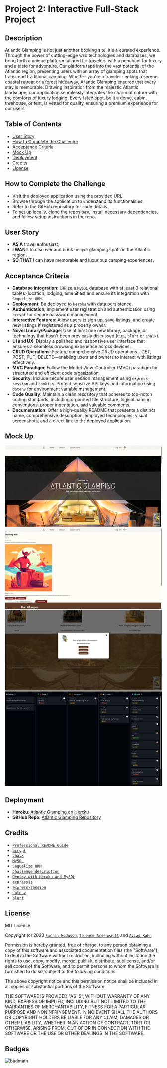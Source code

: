 # Project 2: Interactive Full-Stack Project

## Description

Atlantic Glamping is not just another booking site; it's a curated experience. Through the power of cutting-edge web technologies and databases, we bring forth a unique platform tailored for travelers with a penchant for luxury and a taste for adventure. Our platform taps into the vast potential of the Atlantic region, presenting users with an array of glamping spots that transcend traditional camping. Whether you're a traveler seeking a serene coastal retreat or a forest hideaway, Atlantic Glamping ensures that every stay is memorable. Drawing inspiration from the majestic Atlantic landscape, our application seamlessly integrates the charm of nature with the comforts of luxury lodging. Every listed spot, be it a dome, cabin, treehouse, or tent, is vetted for quality, ensuring a premium experience for our users.

## Table of Contents

- [User Story](#User-story)
- [How to Complete the Challenge](#how-to-complete-the-challenge)
- [Acceptance Criteria](#acceptance-criteria)
- [Mock Up](#mock-up)
- [Deployment](#deployment)
- [Credits](#credits)
- [License](#license)

## How to Complete the Challenge

- Visit the deployed application using the provided URL.
- Browse through the application to understand its functionalities.
- Refer to the GitHub repository for code details.
- To set up locally, clone the repository, install necessary dependencies, and follow setup instructions in the repo.

## User Story

- **AS A** travel enthusiast,
- **I WANT** to discover and book unique glamping spots in the Atlantic region,
- **SO THAT** I can have memorable and luxurious camping experiences.

## Acceptance Criteria

- **Database Integration**: Utilize a `MySQL` database with at least 3 relational tables (location, lodging, amenities) and ensure its integration with `Sequelize ORM`.
- **Deployment**: Be deployed to `Heroku` with data persistence.
- **Authentication**: Implement user registration and authentication using `bcrypt` for secure password management.
- **Interactive Features**: Allow users to sign up, save listings, and create new listings if registered as a property owner.
- **Novel Library/Package**: Use at least one new library, package, or technology that hasn't been previously discussed (e.g., `blurt` or `chalk`).
- **UI and UX**: Display a polished and responsive user interface that ensures a seamless browsing experience across devices.
- **CRUD Operations**: Feature comprehensive CRUD operations—GET, POST, PUT, DELETE—enabling users and owners to interact with listings effectively.
- **MVC Paradigm**: Follow the Model-View-Controller (MVC) paradigm for structured and efficient code organization.
- **Security**: Include secure user session management using `express-session` and `cookies`. Protect sensitive API keys and information using `dotenv` for environment variable management.
- **Code Quality**: Maintain a clean repository that adheres to top-notch coding standards, including organized file structure, logical naming conventions, proper indentation, and valuable comments.
- **Documentation**: Offer a high-quality README that presents a distinct name, comprehensive description, employed technologies, visual screenshots, and a direct link to the deployed application.

## Mock Up

![Mock up of the website](/public/images/Web%20capture_15-8-2023_213038_atlantic-glamping-6972d1dfb7e3.herokuapp.com.jpeg)
![Mock up of the website](/public/images/Web%20capture_15-8-2023_213125_atlantic-glamping-6972d1dfb7e3.herokuapp.com.jpeg)
![Mock up of the website](/public/images/Web%20capture_15-8-2023_222229_atlantic-glamping-6972d1dfb7e3.herokuapp.com.jpeg)
![Mock up of the website](/public/images/Screenshot%202023-08-15%20223023.png)

## Deployment

- **Heroku**: [Atlantic Glamping on Heroku](https://atlantic-glamping-6972d1dfb7e3.herokuapp.com/)
- **GitHub Repo**: [Atlantic Glamping Repository](https://github.com/xkolsha/Atlantic-Glamping)

## Credits

- [`Professional README Guide`](https://coding-boot-camp.github.io/full-stack/github/professional-readme-guide)
- [`bcrypt`](https://www.npmjs.com/package/bcrypt)
- [`chalk`](https://www.npmjs.com/package/chalk)
- [`MySQL`](https://www.mysql.com/)
- [`Sequelize ORM`](https://sequelize.org/)
- [`Challenge description`](https://courses.bootcampspot.com)
- [`Deploy with Heroku and MySQL`](https://coding-boot-camp.github.io/full-stack/heroku/deploy-with-heroku-and-mysql)
- [`expressjs`](https://expressjs.com/)
- [`express-session`](https://www.npmjs.com/package/express-session)
- [`dotenv`](https://www.npmjs.com/package/dotenv)
- [`blurt`](https://www.npmjs.com/package/blurt)

## License

MIT License

Copyright (c) 2023 [`Farrah Hodgson`](https://github.com/Firene11), [`Terence Arseneault`](https://github.com/Terence-A) and [`Aviad Kohn`](https://github.com/xkolsha)

Permission is hereby granted, free of charge, to any person obtaining a copy
of this software and associated documentation files (the "Software"), to deal
in the Software without restriction, including without limitation the rights
to use, copy, modify, merge, publish, distribute, sublicense, and/or sell
copies of the Software, and to permit persons to whom the Software is
furnished to do so, subject to the following conditions:

The above copyright notice and this permission notice shall be included in all
copies or substantial portions of the Software.

THE SOFTWARE IS PROVIDED "AS IS", WITHOUT WARRANTY OF ANY KIND, EXPRESS OR
IMPLIED, INCLUDING BUT NOT LIMITED TO THE WARRANTIES OF MERCHANTABILITY,
FITNESS FOR A PARTICULAR PURPOSE AND NONINFRINGEMENT. IN NO EVENT SHALL THE
AUTHORS OR COPYRIGHT HOLDERS BE LIABLE FOR ANY CLAIM, DAMAGES OR OTHER
LIABILITY, WHETHER IN AN ACTION OF CONTRACT, TORT OR OTHERWISE, ARISING FROM,
OUT OF OR IN CONNECTION WITH THE SOFTWARE OR THE USE OR OTHER DEALINGS IN THE
SOFTWARE.

## Badges

![badmath](https://img.shields.io/github/license/xkolsha/unbModule1Challenge?color=%238F83ED)
